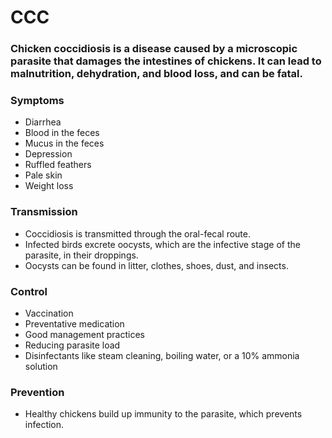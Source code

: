 # CCC
### Chicken coccidiosis is a disease caused by a microscopic parasite that damages the intestines of chickens. It can lead to malnutrition, dehydration, and blood loss, and can be fatal.

### Symptoms
* Diarrhea 
* Blood in the feces 
* Mucus in the feces 
* Depression 
* Ruffled feathers 
* Pale skin 
* Weight loss 

### Transmission
* Coccidiosis is transmitted through the oral-fecal route.
* Infected birds excrete oocysts, which are the infective stage of the parasite, in their droppings.
* Oocysts can be found in litter, clothes, shoes, dust, and insects.

### Control
* Vaccination 
* Preventative medication 
* Good management practices 
* Reducing parasite load 
* Disinfectants like steam cleaning, boiling water, or a 10% ammonia solution 

### Prevention
* Healthy chickens build up immunity to the parasite, which prevents infection. 
